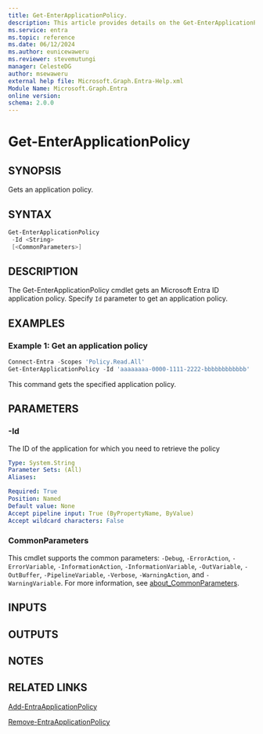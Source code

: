 ```yaml
---
title: Get-EnterApplicationPolicy.
description: This article provides details on the Get-EnterApplicationPolicy command.
ms.service: entra
ms.topic: reference
ms.date: 06/12/2024
ms.author: eunicewaweru
ms.reviewer: stevemutungi
manager: CelesteDG
author: msewaweru
external help file: Microsoft.Graph.Entra-Help.xml
Module Name: Microsoft.Graph.Entra
online version:
schema: 2.0.0
---
```


# Get-EnterApplicationPolicy

## SYNOPSIS

Gets an application policy.

## SYNTAX

```powershell
Get-EnterApplicationPolicy
 -Id <String> 
 [<CommonParameters>]
```

## DESCRIPTION

The Get-EnterApplicationPolicy cmdlet gets an Microsoft Entra ID application policy. Specify `Id` parameter to get an application policy.

## EXAMPLES

### Example 1: Get an application policy

```powershell
Connect-Entra -Scopes 'Policy.Read.All'
Get-EnterApplicationPolicy -Id 'aaaaaaaa-0000-1111-2222-bbbbbbbbbbbb'
```

This command gets the specified application policy.

## PARAMETERS

### -Id

The ID of the application for which you need to retrieve the policy

```yaml
Type: System.String
Parameter Sets: (All)
Aliases:

Required: True
Position: Named
Default value: None
Accept pipeline input: True (ByPropertyName, ByValue)
Accept wildcard characters: False
```

### CommonParameters

This cmdlet supports the common parameters: `-Debug`, `-ErrorAction`, `-ErrorVariable`, `-InformationAction`, `-InformationVariable`, `-OutVariable`, `-OutBuffer`, `-PipelineVariable`, `-Verbose`, `-WarningAction`, and `-WarningVariable`. For more information, see [about_CommonParameters](https://go.microsoft.com/fwlink/?LinkID=113216).

## INPUTS

## OUTPUTS

## NOTES

## RELATED LINKS

[Add-EntraApplicationPolicy](Add-EntraApplicationPolicy.md)

[Remove-EntraApplicationPolicy](Remove-EntraApplicationPolicy.md)

